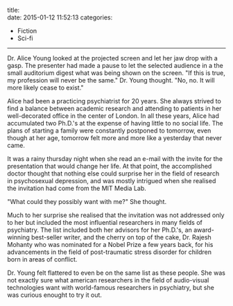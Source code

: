 title:  
date: 2015-01-12 11:52:13
categories:
 - Fiction
 - Sci-fi
---

Dr. Alice Young looked at the projected screen and let her jaw drop with a gasp. The presenter had made a pause to let the selected audience in a the small auditorium digest what was being shown on the screen. "If this is true, my profession will never be the same." Dr. Young thought. "No, no. It will more likely cease to exist."

Alice had been a practicing psychiatrist for 20 years. She always strived to find a balance between academic research and attending to patients in her well-decorated office in the center of London. In all these years, Alice had accumulated two Ph.D.'s at the expense of having little to no social life. The plans of starting a family were constantly postponed to tomorrow, even though at her age, tomorrow felt more and more like a yesterday that never came. 

It was a rainy thursday night when she read an e-mail with the invite for the presentation that would change her life. At that point, the accomplished doctor thought that nothing else could surprise her in the field of research in psychosexual depression, and was mostly intrigued when she realised the invitation had come from the MIT Media Lab.

"What could they possibly want with me?" She thought.

Much to her surprise she realised that the invitation was not addressed only to her but included the most influential researchers in many fields of psychiatry. The list included both her advisors for her Ph.D.'s, an award-winning best-seller writer, and the cherry on top of the cake, Dr. Rajesh Mohanty who was nominated for a Nobel Prize a few years back, for his advancements in the field of post-traumatic stress disorder for children born in areas of conflict.

Dr. Young felt flattered to even be on the same list as these people. She was not exactly sure what american researchers in the field of audio-visual technologies want with world-famous researchers in psychiatry, but she was curious enought to try it out.


